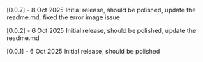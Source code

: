 [0.0.7] - 8 Oct 2025
Initial release, should be polished, update the readme.md, fixed the error image issue

[0.0.2] - 6 Oct 2025
Initial release, should be polished, update the readme.md

[0.0.1] - 6 Oct 2025
Initial release, should be polished